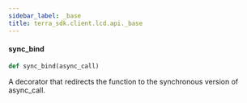 ```yaml
---
sidebar_label: _base
title: terra_sdk.client.lcd.api._base
---
```


#### sync\_bind

```python
def sync_bind(async_call)
```

A decorator that redirects the function to the synchronous version of async_call.

